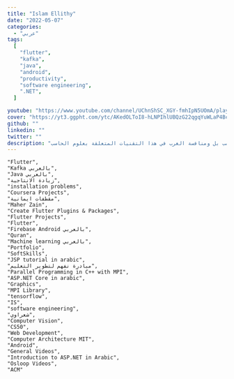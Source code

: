 ```yaml
---
title: "Islam Ellithy"
date: "2022-05-07"
categories:
  - "عربي"
tags:
  [
    "flutter",
    "kafka",
    "java",
    "android",
    "productivity",
    "software engineering",
    ".NET",
  ]

youtube: "https://www.youtube.com/channel/UChnShSC_XGY-fmhIpN5UOmA/playlists"
cover: "https://yt3.ggpht.com/ytc/AKedOLToI8-hLNPIhlUBQzG22qgqYuWLaP4Bc_T15_ugAw=s88-c-k-c0x00ffffff-no-rj"
github: ""
linkedin: ""
twitter: ""
description: "هنا في قناتي احاول ان ابسط علوم الحاسب بالغة العربية لكي يصبح لدي العرب جيل قادر علي استعاب المعلومات والتقنيات المتطورة في مجال علوم الحاسب بل ومنافسة الغرب في هذا التقنيات المتعلقة بعلوم الحاسب"
---
```


    "Flutter",
    "Kafka بالعربي",
    "Java بالعربي",
    "زيادة الانتاجية",
    "installation problems",
    "Coursera Projects",
    "مقطفات ايمانية",
    "Maher Zain",
    "Create Flutter Plugins & Packages",
    "Flutter Projects",
    "Flutter",
    "Firebase Android بالعربي",
    "Quran",
    "Machine learning بالعربي",
    "Portfolio",
    "SoftSkills",
    "JSP tutorial in arabic",
    "مبادرة نفهم لتطوير التعليم",
    "Parallel Programming in C++ with MPI",
    "ASP.NET Core in arabic",
    "Graphics",
    "MPI Library",
    "tensorflow",
    "IS",
    "software engineering",
    "شعراوي",
    "Computer Vision",
    "CS50",
    "Web Development",
    "Computer Architecture MIT",
    "Android",
    "General Videos",
    "Introduction to ASP.NET in Arabic",
    "Osloop Videos",
    "ACM"
